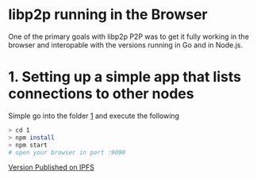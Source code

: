 # libp2p running in the Browser

One of the primary goals with libp2p P2P was to get it fully working in the browser and interopable with the versions running in Go and in Node.js.

# 1. Setting up a simple app that lists connections to other nodes

Simple go into the folder [1](./1) and execute the following

```bash
> cd 1
> npm install
> npm start
# open your browser in port :9090
```

[Version Published on IPFS](http://ipfs.io/ipfs/QmRUo2UPwSjeXeVkDeAFNLEvWmvt2doAhQMCo676JR8j7L)
